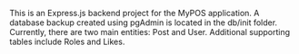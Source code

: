 This is an Express.js backend project for the MyPOS application.
A database backup created using pgAdmin is located in the db/init folder.
Currently, there are two main entities: Post and User.
Additional supporting tables include Roles and Likes.
